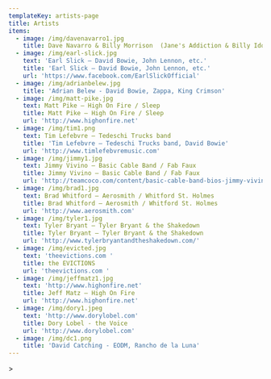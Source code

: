 ```yaml
---
templateKey: artists-page
title: Artists
items:
  - image: /img/davenavarro1.jpg
    title: Dave Navarro & Billy Morrison  (Jane's Addiction & Billy Idol)
  - image: /img/earl-slick.jpg
    text: 'Earl Slick – David Bowie, John Lennon, etc.'
    title: 'Earl Slick – David Bowie, John Lennon, etc.'
    url: 'https://www.facebook.com/EarlSlickOfficial'
  - image: /img/adrianbelew.jpg
    title: 'Adrian Belew - David Bowie, Zappa, King Crimson'
  - image: /img/matt-pike.jpg
    text: Matt Pike – High On Fire / Sleep
    title: Matt Pike – High On Fire / Sleep
    url: 'http://www.highonfire.net'
  - image: /img/tim1.png
    text: Tim Lefebvre – Tedeschi Trucks band
    title: 'Tim Lefebvre – Tedeschi Trucks band, David Bowie'
    url: 'http://www.timlefebvremusic.com'
  - image: /img/jimmy1.jpg
    text: Jimmy Vivino – Basic Cable Band / Fab Faux
    title: Jimmy Vivino – Basic Cable Band / Fab Faux
    url: 'http://teamcoco.com/content/basic-cable-band-bios-jimmy-vivino'
  - image: /img/brad1.jpg
    text: Brad Whitford – Aerosmith / Whitford St. Holmes
    title: Brad Whitford – Aerosmith / Whitford St. Holmes
    url: 'http://www.aerosmith.com'
  - image: /img/tyler1.jpg
    text: Tyler Bryant – Tyler Bryant & the Shakedown
    title: Tyler Bryant – Tyler Bryant & the Shakedown
    url: 'http://www.tylerbryantandtheshakedown.com/'
  - image: /img/evicted.jpg
    text: 'theevictions.com '
    title: the EVICTIONS
    url: 'theevictions.com '
  - image: /img/jeffmatz1.jpg
    text: 'http://www.highonfire.net'
    title: Jeff Matz – High On Fire
    url: 'http://www.highonfire.net'
  - image: /img/dory1.jpeg
    text: 'http://www.dorylobel.com'
    title: Dory Lobel - the Voice
    url: 'http://www.dorylobel.com'
  - image: /img/dc1.png
    title: 'David Catching - EODM, Rancho de la Luna'
---
```

\>
